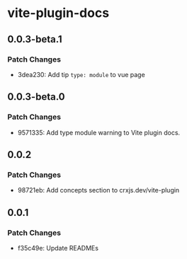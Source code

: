 # vite-plugin-docs

## 0.0.3-beta.1

### Patch Changes

- 3dea230: Add tip `type: module` to vue page

## 0.0.3-beta.0

### Patch Changes

- 9571335: Add type module warning to Vite plugin docs.

## 0.0.2

### Patch Changes

- 98721eb: Add concepts section to crxjs.dev/vite-plugin

## 0.0.1

### Patch Changes

- f35c49e: Update READMEs
